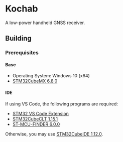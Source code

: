 # Kochab
A low-power handheld GNSS receiver.

## Building
### Prerequisites
#### Base
* Operating System: Windows 10 (x64)
* [STM32CubeMX 6.8.0](https://www.st.com/en/development-tools/stm32cubemx.html)

#### IDE
If using VS Code, the following programs are required:
   * [STM32 VS Code Extension](https://marketplace.visualstudio.com/items?itemName=stmicroelectronics.stm32-vscode-extension)
   * [STM32CubeCLT 1.15.1](https://www.st.com/en/development-tools/stm32cubeclt.html)
   * [ST-MCU-FINDER 6.0.0](https://www.st.com/en/development-tools/st-mcu-finder-pc.html)

Otherwise, you may use [STM32CubeIDE 1.12.0](https://www.st.com/en/development-tools/stm32cubeide.html).